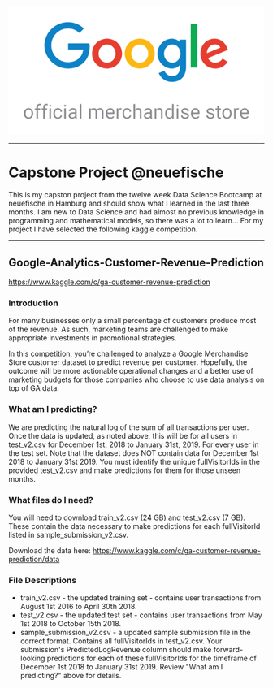 ![Logo](pics/logo.png)

---
# Capstone Project @neuefische
This is my capston project from the twelve week Data Science Bootcamp at neuefische in Hamburg and should show what I learned in the last three months. I am new to Data Science and had almost no previous knowledge in programming and mathematical models, so there was a lot to learn... For my project I have selected the following kaggle competition.

---
## Google-Analytics-Customer-Revenue-Prediction
https://www.kaggle.com/c/ga-customer-revenue-prediction


### Introduction
For many businesses only a small percentage of customers produce most of the revenue. As such, marketing teams are challenged to make appropriate investments in promotional strategies.

In this competition, you’re challenged to analyze a Google Merchandise Store customer dataset to predict revenue per customer. Hopefully, the outcome will be more actionable operational changes and a better use of marketing budgets for those companies who choose to use data analysis on top of GA data.


### What am I predicting?
We are predicting the natural log of the sum of all transactions per user. Once the data is updated, as noted above, this will be for all users in test_v2.csv for December 1st, 2018 to January 31st, 2019. For every user in the test set.
Note that the dataset does NOT contain data for December 1st 2018 to January 31st 2019. You must identify the unique fullVisitorIds in the provided test_v2.csv and make predictions for them for those unseen months.


### What files do I need?
You will need to download train_v2.csv (24 GB) and test_v2.csv (7 GB). These contain the data necessary to make predictions for each fullVisitorId listed in sample_submission_v2.csv.

Download the data here: https://www.kaggle.com/c/ga-customer-revenue-prediction/data


### File Descriptions
- train_v2.csv - the updated training set - contains user transactions from August 1st 2016 to April 30th 2018.
- test_v2.csv - the updated test set - contains user transactions from May 1st 2018 to October 15th 2018.
- sample_submission_v2.csv - a updated sample submission file in the correct format. Contains all fullVisitorIds in test_v2.csv. Your submission's PredictedLogRevenue column should make forward-looking predictions for each of these fullVisitorIds for the timeframe of December 1st 2018 to January 31st 2019. Review "What am I predicting?" above for details.


